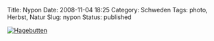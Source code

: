 Title: Nypon
Date: 2008-11-04 18:25
Category: Schweden
Tags: photo, Herbst, Natur
Slug: nypon
Status: published

[![Hagebutten](/pic/svartnypon_s.jpg "Hagebutten")](/pic/svartnypon_l.jpg)

